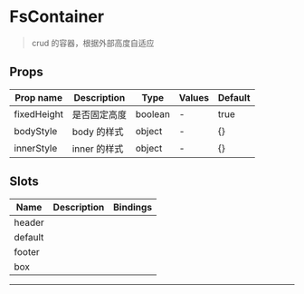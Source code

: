 # FsContainer

> crud 的容器，根据外部高度自适应

## Props

| Prop name   | Description  | Type    | Values | Default |
| ----------- | ------------ | ------- | ------ | ------- |
| fixedHeight | 是否固定高度 | boolean | -      | true    |
| bodyStyle   | body 的样式  | object  | -      | {}      |
| innerStyle  | inner 的样式 | object  | -      | {}      |

## Slots

| Name    | Description | Bindings |
| ------- | ----------- | -------- |
| header  |             |          |
| default |             |          |
| footer  |             |          |
| box     |             |          |

---
